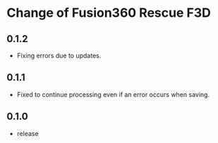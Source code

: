 # Change of Fusion360 Rescue F3D

## 0.1.2
+ Fixing errors due to updates.

## 0.1.1
+ Fixed to continue processing even if an error occurs when saving.

## 0.1.0
+ release